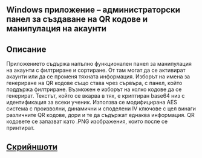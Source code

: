 ## Windows приложение – администраторски панел за създаване на QR кодове и манипулация на акаунти

## Описание
Приложението съдържа напълно функционален панел за манипулация на акаунти с филтриране и сортиране. От там могат да се активират акаунти или да се променя тяхната информация. Изборът на имена за генериране на QR кодове също става чрез сървъра, с панел, който поддържа филтриране. Възможен е изборът на колко кодове да се генерират. Текстът, който се вкарва в тях, е криптиран base64 низ с идентификация за всеки ученик. Използва се модифицирана AES система с произволни, динамични и споделени IV ключове с цел винаги различните QR кодове, дори и те да съдържат еднаква информация. QR кодовете се запазват като .PNG изображения, които после се принтират.

## [Скрийншоти](../APlus/APlus%20Generator%20Screenshots)